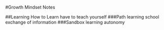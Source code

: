 

#Growth Mindset Notes

##Learning How to Learn
have to teach yourself
###Path learning
school
exchange of information
###Sandbox learning
autonomy
